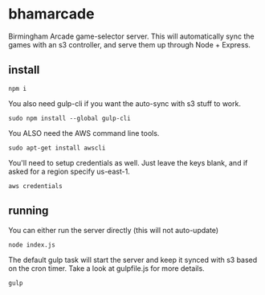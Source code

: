 # bhamarcade

Birmingham Arcade game-selector server. This will automatically sync the games with an s3 controller, and serve them up through Node + Express.

## install

```npm i```

You also need gulp-cli if you want the auto-sync with s3 stuff to work.

```sudo npm install --global gulp-cli```

You ALSO need the AWS command line tools.

```sudo apt-get install awscli```

You'll need to setup credentials as well. Just leave the keys blank, and
if asked for a region specify us-east-1.

```aws credentials```

## running

You can either run the server directly (this will not auto-update)

```node index.js```

The default gulp task will start the server and keep it synced with s3 based
on the cron timer. Take a look at gulpfile.js for more details.

```gulp```
